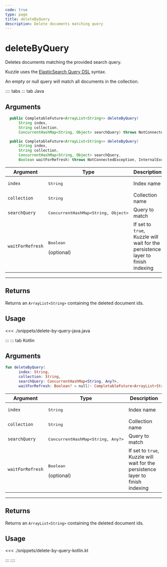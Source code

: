 ```yaml
---
code: true
type: page
title: deleteByQuery
description: Delete documents matching query
---
```


# deleteByQuery

Deletes documents matching the provided search query.

Kuzzle uses the [ElasticSearch Query DSL](https://www.elastic.co/guide/en/elasticsearch/reference/7.4/query-dsl.html) syntax.

An empty or null query will match all documents in the collection.

:::: tabs
::: tab Java

## Arguments

```java
  public CompletableFuture<ArrayList<String>> deleteByQuery(
      String index,
      String collection,
      ConcurrentHashMap<String, Object> searchQuery) throws NotConnectedException, InternalException

  public CompletableFuture<ArrayList<String>> deleteByQuery(
      String index,
      String collection,
      ConcurrentHashMap<String, Object> searchQuery,
      Boolean waitForRefresh) throws NotConnectedException, InternalException
```

| Argument           | Type                                         | Description     |
| ------------------ | -------------------------------------------- | --------------- |
| `index`            | <pre>String</pre>                            | Index name      |
| `collection`       | <pre>String</pre>                            | Collection name |
| `searchQuery`      | <pre>ConcurrentHashMap<String, Object></pre> | Query to match  |
| `waitForRefresh`   | <pre>Boolean</pre> (optional)                | If set to `true`, Kuzzle will wait for the persistence layer to finish indexing|

---

## Returns

Returns an `ArrayList<String>` containing the deleted document ids.

## Usage

<<< ./snippets/delete-by-query-java.java

:::
::: tab Kotlin

## Arguments

```kotlin
fun deleteByQuery(
      index: String,
      collection: String,
      searchQuery: ConcurrentHashMap<String, Any?>,
      waitForRefresh: Boolean? = null): CompletableFuture<ArrayList<String>>
```

| Argument           | Type                                         | Description     |
| ------------------ | -------------------------------------------- | --------------- |
| `index`            | <pre>String</pre>                            | Index name      |
| `collection`       | <pre>String</pre>                            | Collection name |
| `searchQuery`      | <pre>ConcurrentHashMap<String, Any?></pre> | Query to match  |
| `waitForRefresh`   | <pre>Boolean</pre> (optional)                | If set to `true`, Kuzzle will wait for the persistence layer to finish indexing|

---

## Returns

Returns an `ArrayList<String>` containing the deleted document ids.

## Usage

<<< ./snippets/delete-by-query-kotlin.kt

:::
::::